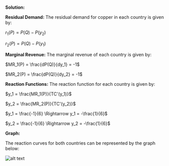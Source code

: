 

**Solution:**

**Residual Demand:**
The residual demand for copper in each country is given by: 

$r_1(P) = P(Q) - P(y_2)$

$r_2(P) = P(Q) - P(y_1)$

**Marginal Revenue:** 
The marginal revenue of each country is given by:

$MR_1(P) = \frac{dP(Q)}{dy_1} = -1$

$MR_2(P) = \frac{dP(Q)}{dy_2} = -1$

**Reaction Functions:** 
The reaction function for each country is given by: 

$y_1 = \frac{MR_1(P)}{TC'(y_1)}$

$y_2 = \frac{MR_2(P)}{TC'(y_2)}$

$y_1 = \frac{-1}{6} \Rightarrow  y_1 = -\frac{1}{6}$

$y_2 = \frac{-1}{6} \Rightarrow  y_2 = -\frac{1}{6}$

**Graph:**

The reaction curves for both countries can be represented by the graph below:

![alt text](reaction_curves.png "Reaction Curves")